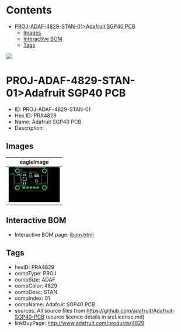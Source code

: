 



Contents
========

* [PROJ-ADAF-4829-STAN-01>Adafruit SGP40 PCB](#proj-adaf-4829-stan-01adafruit-sgp40-pcb)
	* [Images](#images)
	* [Interactive BOM](#interactive-bom)
	* [Tags](#tags)
  
![][im]
# PROJ-ADAF-4829-STAN-01>Adafruit SGP40 PCB

- ID: PROJ-ADAF-4829-STAN-01
- Hex ID: PRA4829
- Name: Adafruit SGP40 PCB
- Description: 

## Images
  
  

|eagleImage|
| :---: |
|[![eagleImage](eagleImage_140.png)](eagleImage_600.png)|

## Interactive BOM

- Interactive BOM page: [ibom.html](kicad/bom/ibom.html)

## Tags

- hexID: PRA4829
- oompType: PROJ
- oompSize: ADAF
- oompColor: 4829
- oompDesc: STAN
- oompIndex: 01
- oompName: Adafruit SGP40 PCB
- sources: All source files from https://github.com/adafruit/Adafruit-SGP40-PCB (source licence details in srcLicense.md)
- linkBuyPage: http://www.adafruit.com/products/4829



[im]: eagleImage_450.png
